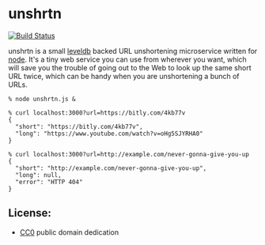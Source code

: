 # unshrtn

[![Build Status](https://secure.travis-ci.org/edsu/unshrtn.png)](http://travis-ci.org/edsu/unshrtn)

unshrtn is a small [leveldb][1] backed URL unshortening microservice written
for [node][2].  It's a tiny web service you can use from wherever you want, 
which will save you the trouble of going out to the Web to look up the same 
short URL twice, which can be handy when you are unshortening a bunch of URLs.

    % node unshrtn.js &

    % curl localhost:3000?url=https://bitly.com/4kb77v
    {
      "short": "https://bitly.com/4kb77v",
      "long": "https://www.youtube.com/watch?v=oHg5SJYRHA0"
    }

    % curl localhost:3000?url=http://example.com/never-gonna-give-you-up
    {
      "short": "http://example.com/never-gonna-give-you-up",
      "long": null,
      "error": "HTTP 404"
    }


## License:

* [CC0](LICENSE) public domain dedication


[1]: https://code.google.com/p/leveldb/
[2]: http://nodejs.org


